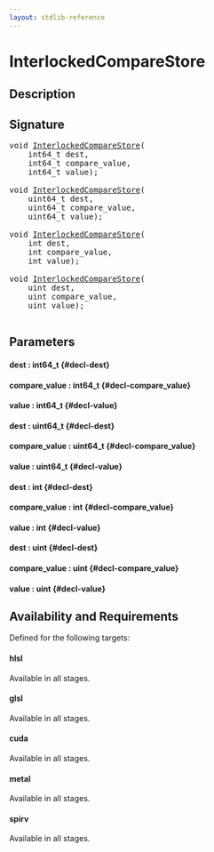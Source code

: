 ```yaml
---
layout: stdlib-reference
---
```


# InterlockedCompareStore

## Description





## Signature 

<pre>
void <a href="/stdlib-reference/global-decls/InterlockedCompareStore">InterlockedCompareStore</a>(
    int64_t <span class='code_param'>dest</span>,
    int64_t <span class='code_param'>compare_value</span>,
    int64_t <span class='code_param'>value</span>);

void <a href="/stdlib-reference/global-decls/InterlockedCompareStore">InterlockedCompareStore</a>(
    uint64_t <span class='code_param'>dest</span>,
    uint64_t <span class='code_param'>compare_value</span>,
    uint64_t <span class='code_param'>value</span>);

void <a href="/stdlib-reference/global-decls/InterlockedCompareStore">InterlockedCompareStore</a>(
    int <span class='code_param'>dest</span>,
    int <span class='code_param'>compare_value</span>,
    int <span class='code_param'>value</span>);

void <a href="/stdlib-reference/global-decls/InterlockedCompareStore">InterlockedCompareStore</a>(
    uint <span class='code_param'>dest</span>,
    uint <span class='code_param'>compare_value</span>,
    uint <span class='code_param'>value</span>);

</pre>

## Parameters

#### dest  : int64\_t {#decl-dest}
#### compare\_value  : int64\_t {#decl-compare_value}
#### value  : int64\_t {#decl-value}
#### dest  : uint64\_t {#decl-dest}
#### compare\_value  : uint64\_t {#decl-compare_value}
#### value  : uint64\_t {#decl-value}
#### dest  : int {#decl-dest}
#### compare\_value  : int {#decl-compare_value}
#### value  : int {#decl-value}
#### dest  : uint {#decl-dest}
#### compare\_value  : uint {#decl-compare_value}
#### value  : uint {#decl-value}

## Availability and Requirements

Defined for the following targets:

#### hlsl
Available in all stages.

#### glsl
Available in all stages.

#### cuda
Available in all stages.

#### metal
Available in all stages.

#### spirv
Available in all stages.



